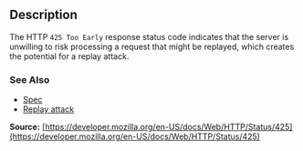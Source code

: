 ## Description

The HTTP `425 Too Early` response status code indicates that the server is unwilling to risk processing a request
that might be replayed, which creates the potential for a replay attack.

### See Also

- [Spec](https://httpwg.org/specs/rfc8470.html#status)
- [Replay attack](https://en.wikipedia.org/wiki/Replay_attack)

**Source:** [https://developer.mozilla.org/en-US/docs/Web/HTTP/Status/425](https://developer.mozilla.org/en-US/docs/Web/HTTP/Status/425)
